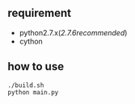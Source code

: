 ## requirement

* python2.7.x(_2.7.6recommended_)
* cython

## how to use

```
./build.sh
python main.py
```
